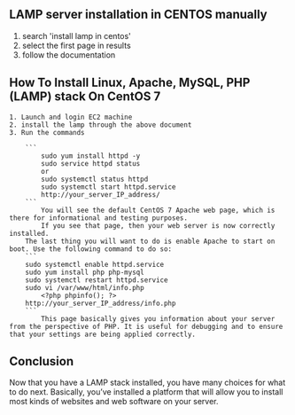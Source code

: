 ## LAMP server installation in CENTOS manually
1. search 'install lamp in centos'
2. select the first page in results
3. follow the documentation

## How To Install Linux, Apache, MySQL, PHP (LAMP) stack On CentOS 7
    1. Launch and login EC2 machine
    2. install the lamp through the above document
    3. Run the commands

        ```
            sudo yum install httpd -y
            sudo service httpd status
            or 
            sudo systemctl status httpd
            sudo systemctl start httpd.service
            http://your_server_IP_address/
        ```
            You will see the default CentOS 7 Apache web page, which is there for informational and testing purposes.
            If you see that page, then your web server is now correctly installed.
        The last thing you will want to do is enable Apache to start on boot. Use the following command to do so:
        ```
        sudo systemctl enable httpd.service
        sudo yum install php php-mysql
        sudo systemctl restart httpd.service
        sudo vi /var/www/html/info.php
            <?php phpinfo(); ?>
        http://your_server_IP_address/info.php
        ```
            This page basically gives you information about your server from the perspective of PHP. It is useful for debugging and to ensure that your settings are being applied correctly.
## Conclusion
Now that you have a LAMP stack installed, you have many choices for what to do next. Basically, you’ve installed a platform that will allow you to install most kinds of websites and web software on your server.

        
